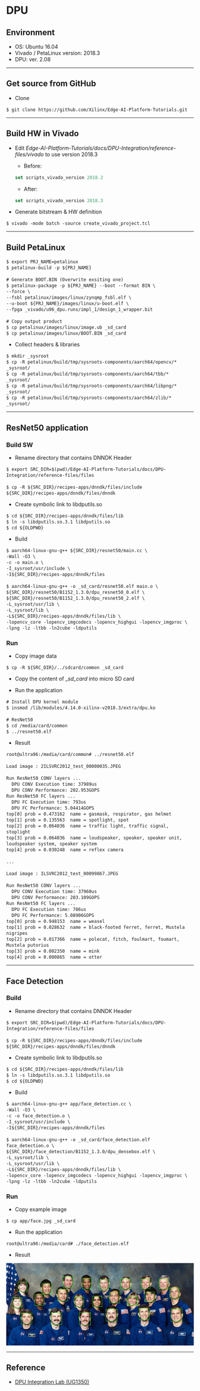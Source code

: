 # DPU

## Environment

- OS: Ubuntu 16.04
- Vivado / PetaLinux version: 2018.3
- DPU: ver. 2.08

***

## Get source from GitHub

- Clone

```shell-session
$ git clone https://github.com/Xilinx/Edge-AI-Platform-Tutorials.git
```

***

## Build HW in Vivado

- Edit _Edge-AI-Platform-Tutorials/docs/DPU-Integration/reference-files/vivado_ to use version 2018.3

  - Before:
  
  ```tcl
  set scripts_vivado_version 2018.2
  ```
  
  - After:
  
  ```tcl
  set scripts_vivado_version 2018.3
  ```

- Generate bitstream & HW definition

```shell-session
$ vivado -mode batch -source create_vivado_project.tcl
```

***

## Build PetaLinux

```shell-session
$ export PRJ_NAME=petalinux
$ petalinux-build -p ${PRJ_NAME}

# Generate BOOT.BIN (Overwrite exsiting one)
$ petalinux-package -p ${PRJ_NAME} --boot --format BIN \
--force \
--fsbl petalinux/images/linux/zynqmp_fsbl.elf \
--u-boot ${PRJ_NAME}/images/linux/u-boot.elf \
--fpga _vivado/u96_dpu.runs/impl_1/design_1_wrapper.bit

# Copy output product
$ cp petalinux/images/linux/image.ub _sd_card
$ cp petalinux/images/linux/BOOT.BIN _sd_card
```

- Collect headers & libraries

```shell-session
$ mkdir _sysroot
$ cp -R petalinux/build/tmp/sysroots-components/aarch64/opencv/* _sysroot/
$ cp -R petalinux/build/tmp/sysroots-components/aarch64/tbb/*    _sysroot/
$ cp -R petalinux/build/tmp/sysroots-components/aarch64/libpng/* _sysroot/
$ cp -R petalinux/build/tmp/sysroots-components/aarch64/zlib/* _sysroot/
```

***

##  ResNet50 application

### Build SW

- Rename directory that contains DNNDK Header

```shell-session
$ export SRC_DIR=$(pwd)/Edge-AI-Platform-Tutorials/docs/DPU-Integration/reference-files/files

$ cp -R ${SRC_DIR}/recipes-apps/dnndk/files/include ${SRC_DIR}/recipes-apps/dnndk/files/dnndk
```

- Create symbolic link to libdputils.so

```shell-session
$ cd ${SRC_DIR}/recipes-apps/dnndk/files/lib
$ ln -s libdputils.so.3.1 libdputils.so
$ cd ${OLDPWD}
```

- Build

```shell-session
$ aarch64-linux-gnu-g++ ${SRC_DIR}/resnet50/main.cc \
-Wall -O3 \
-c -o main.o \
-I_sysroot/usr/include \
-I${SRC_DIR}/recipes-apps/dnndk/files

$ aarch64-linux-gnu-g++ -o _sd_card/resnet50.elf main.o \
${SRC_DIR}/resnet50/B1152_1.3.0/dpu_resnet50_0.elf \
${SRC_DIR}/resnet50/B1152_1.3.0/dpu_resnet50_2.elf \
-L_sysroot/usr/lib \
-L_sysroot/lib \
-L${SRC_DIR}/recipes-apps/dnndk/files/lib \
-lopencv_core -lopencv_imgcodecs -lopencv_highgui -lopencv_imgproc \
-lpng -lz -ltbb -ln2cube -ldputils
```

### Run

- Copy image data

```shell-session
$ cp -R ${SRC_DIR}/../sdcard/common _sd_card
```

- Copy the content of __sd_card_ into micro SD card

- Run the application

```shell-session
# Install DPU kernel module
$ insmod /lib/modules/4.14.0-xilinx-v2018.3/extra/dpu.ko

# ResNet50
$ cd /media/card/common
$ ../resnet50.elf
```

- Result

```shell-session
root@ultra96:/media/card/common# ../resnet50.elf 

Load image : 2ILSVRC2012_test_00000035.JPEG

Run ResNet50 CONV layers ...
  DPU CONV Execution time: 37989us
  DPU CONV Performance: 202.953GOPS
Run ResNet50 FC layers ...
  DPU FC Execution time: 793us
  DPU FC Performance: 5.04414GOPS
top[0] prob = 0.473162  name = gasmask, respirator, gas helmet
top[1] prob = 0.135563  name = spotlight, spot
top[2] prob = 0.064036  name = traffic light, traffic signal, stoplight
top[3] prob = 0.064036  name = loudspeaker, speaker, speaker unit, loudspeaker system, speaker system
top[4] prob = 0.030248  name = reflex camera

...

Load image : ILSVRC2012_test_00099867.JPEG

Run ResNet50 CONV layers ...
  DPU CONV Execution time: 37960us
  DPU CONV Performance: 203.109GOPS
Run ResNet50 FC layers ...
  DPU FC Execution time: 786us
  DPU FC Performance: 5.08906GOPS
top[0] prob = 0.948153  name = weasel
top[1] prob = 0.028632  name = black-footed ferret, ferret, Mustela nigripes
top[2] prob = 0.017366  name = polecat, fitch, foulmart, foumart, Mustela putorius
top[3] prob = 0.002350  name = mink
top[4] prob = 0.000865  name = otter
```

***

## Face Detection

### Build

- Rename directory that contains DNNDK Header

```shell-session
$ export SRC_DIR=$(pwd)/Edge-AI-Platform-Tutorials/docs/DPU-Integration/reference-files/files

$ cp -R ${SRC_DIR}/recipes-apps/dnndk/files/include ${SRC_DIR}/recipes-apps/dnndk/files/dnndk
```

- Create symbolic link to libdputils.so

```shell-session
$ cd ${SRC_DIR}/recipes-apps/dnndk/files/lib
$ ln -s libdputils.so.3.1 libdputils.so
$ cd ${OLDPWD}
```

- Build

```shell-session
$ aarch64-linux-gnu-g++ app/face_detection.cc \
-Wall -O3 \
-c -o face_detection.o \
-I_sysroot/usr/include \
-I${SRC_DIR}/recipes-apps/dnndk/files

$ aarch64-linux-gnu-g++ -o _sd_card/face_detection.elf face_detection.o \
${SRC_DIR}/face_detection/B1152_1.3.0/dpu_densebox.elf \
-L_sysroot/lib \
-L_sysroot/usr/lib \
-L${SRC_DIR}/recipes-apps/dnndk/files/lib \
-lopencv_core -lopencv_imgcodecs -lopencv_highgui -lopencv_imgproc \
-lpng -lz -ltbb -ln2cube -ldputils
```

### Run

- Copy example image

```shell-session
$ cp app/face.jpg _sd_card
```

- Run the application

```shell-session
root@ultra96:/media/card# ./face_detection.elf
```

- Result

![face_det.jpg](img/face_det.jpg)

***

## Reference

- [DPU Integration Lab (UG1350)](https://github.com/Xilinx/Edge-AI-Platform-Tutorials/blob/master/docs/DPU-Integration/README.md)
